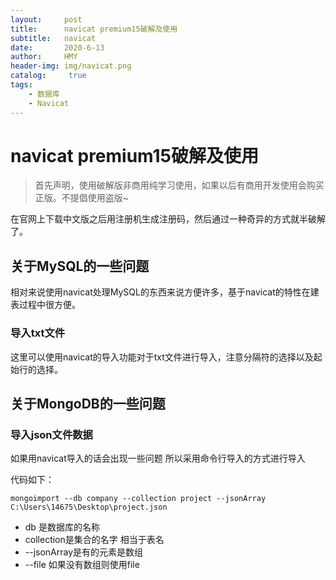 ```yaml
---
layout:     post
title:      navicat premium15破解及使用
subtitle:   navicat
date:       2020-6-13
author:     HMY
header-img: img/navicat.png
catalog: 	 true
tags:
    - 数据库
    - Navicat
---
```


# navicat premium15破解及使用

> 首先声明，使用破解版非商用纯学习使用，如果以后有商用开发使用会购买正版。不提倡使用盗版~

在官网上下载中文版之后用注册机生成注册码，然后通过一种奇异的方式就半破解了。

## 关于MySQL的一些问题

相对来说使用navicat处理MySQL的东西来说方便许多，基于navicat的特性在建表过程中很方便。

### 导入txt文件

这里可以使用navicat的导入功能对于txt文件进行导入，注意分隔符的选择以及起始行的选择。

## 关于MongoDB的一些问题
### 导入json文件数据

如果用navicat导入的话会出现一些问题 所以采用命令行导入的方式进行导入 

代码如下：

```shell
mongoimport --db company --collection project --jsonArray C:\Users\14675\Desktop\project.json
```

-  db 是数据库的名称
- collection是集合的名字 相当于表名
- --jsonArray是有的元素是数组
- --file 如果没有数组则使用file

